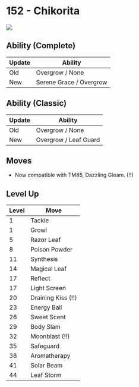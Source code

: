 # 152 - Chikorita
![][152]

## Ability (Complete)

Update | Ability
---    | ---
Old    | Overgrow / None
New    | Serene Grace / Overgrow

## Ability (Classic)

Update | Ability
---    | ---
Old    | Overgrow / None
New    | Overgrow / Leaf Guard

## Moves

 - Now compatible with TM85, Dazzling Gleam. (!!)

## Level Up

Level | Move
---   | ---
  1   | Tackle
  1   | Growl
  5   | Razor Leaf
  8   | Poison Powder
 11   | Synthesis
 14   | Magical Leaf
 17   | Reflect
 17   | Light Screen
 20   | Draining Kiss (!!)
 23   | Energy Ball
 26   | Sweet Scent
 29   | Body Slam
 32   | Moonblast (!!)
 35   | Safeguard
 38   | Aromatherapy
 41   | Solar Beam
 44   | Leaf Storm



[152]: /img/pokemon/152.png
